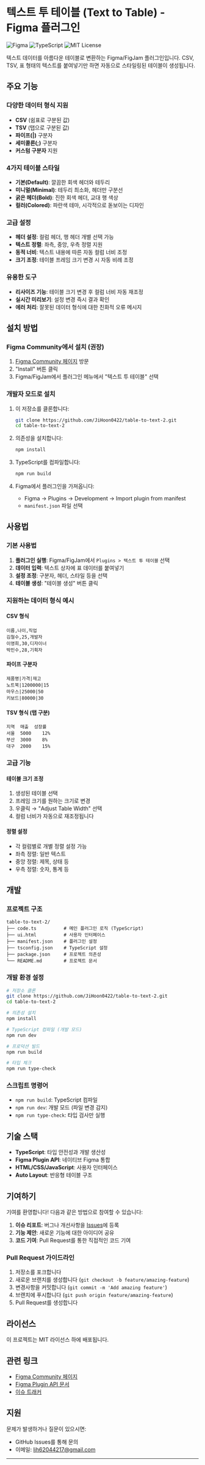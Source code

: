 # 텍스트 투 테이블 (Text to Table) - Figma 플러그인

![Figma](https://img.shields.io/badge/Figma-F24E1E?style=flat-square&logo=figma&logoColor=white)
![TypeScript](https://img.shields.io/badge/TypeScript-007ACC?style=flat-square&logo=typescript&logoColor=white)
![MIT License](https://img.shields.io/badge/License-MIT-green.svg?style=flat-square)

텍스트 데이터를 아름다운 테이블로 변환하는 Figma/FigJam 플러그인입니다. CSV, TSV, 표 형태의 텍스트를 붙여넣기만 하면 자동으로 스타일링된 테이블이 생성됩니다.

## 주요 기능

### 다양한 데이터 형식 지원

- **CSV** (쉼표로 구분된 값)
- **TSV** (탭으로 구분된 값)
- **파이프(|)** 구분자
- **세미콜론(;)** 구분자
- **커스텀 구분자** 지원

### 4가지 테이블 스타일

- **기본(Default)**: 깔끔한 회색 헤더와 테두리
- **미니멀(Minimal)**: 테두리 최소화, 헤더만 구분선
- **굵은 헤더(Bold)**: 진한 회색 헤더, 교대 행 색상
- **컬러(Colored)**: 파란색 테마, 시각적으로 돋보이는 디자인

### 고급 설정

- **헤더 설정**: 컬럼 헤더, 행 헤더 개별 선택 가능
- **텍스트 정렬**: 좌측, 중앙, 우측 정렬 지원
- **동적 너비**: 텍스트 내용에 따른 자동 컬럼 너비 조정
- **크기 조정**: 테이블 프레임 크기 변경 시 자동 비례 조정

### 유용한 도구

- **리사이즈 기능**: 테이블 크기 변경 후 컬럼 너비 자동 재조정
- **실시간 미리보기**: 설정 변경 즉시 결과 확인
- **에러 처리**: 잘못된 데이터 형식에 대한 친화적 오류 메시지

## 설치 방법

### Figma Community에서 설치 (권장)

1. [Figma Community 페이지](링크-추후-업데이트) 방문
2. "Install" 버튼 클릭
3. Figma/FigJam에서 플러그인 메뉴에서 "텍스트 투 테이블" 선택

### 개발자 모드로 설치

1. 이 저장소를 클론합니다:

   ```bash
   git clone https://github.com/JiHoon0422/table-to-text-2.git
   cd table-to-text-2
   ```

2. 의존성을 설치합니다:

   ```bash
   npm install
   ```

3. TypeScript를 컴파일합니다:

   ```bash
   npm run build
   ```

4. Figma에서 플러그인을 가져옵니다:
   - Figma → Plugins → Development → Import plugin from manifest
   - `manifest.json` 파일 선택

## 사용법

### 기본 사용법

1. **플러그인 실행**: Figma/FigJam에서 `Plugins > 텍스트 투 테이블` 선택
2. **데이터 입력**: 텍스트 상자에 표 데이터를 붙여넣기
3. **설정 조정**: 구분자, 헤더, 스타일 등을 선택
4. **테이블 생성**: "테이블 생성" 버튼 클릭

### 지원하는 데이터 형식 예시

#### CSV 형식

```
이름,나이,직업
김철수,25,개발자
이영희,30,디자이너
박민수,28,기획자
```

#### 파이프 구분자

```
제품명|가격|재고
노트북|1200000|15
마우스|25000|50
키보드|80000|30
```

#### TSV 형식 (탭 구분)

```
지역	매출	성장률
서울	5000	12%
부산	3000	8%
대구	2000	15%
```

### 고급 기능

#### 테이블 크기 조정

1. 생성된 테이블 선택
2. 프레임 크기를 원하는 크기로 변경
3. 우클릭 → "Adjust Table Width" 선택
4. 컬럼 너비가 자동으로 재조정됩니다

#### 정렬 설정

- 각 컬럼별로 개별 정렬 설정 가능
- 좌측 정렬: 일반 텍스트
- 중앙 정렬: 제목, 상태 등
- 우측 정렬: 숫자, 통계 등

## 개발

### 프로젝트 구조

```
table-to-text-2/
├── code.ts          # 메인 플러그인 로직 (TypeScript)
├── ui.html          # 사용자 인터페이스
├── manifest.json    # 플러그인 설정
├── tsconfig.json    # TypeScript 설정
├── package.json     # 프로젝트 의존성
└── README.md        # 프로젝트 문서
```

### 개발 환경 설정

```bash
# 저장소 클론
git clone https://github.com/JiHoon0422/table-to-text-2.git
cd table-to-text-2

# 의존성 설치
npm install

# TypeScript 컴파일 (개발 모드)
npm run dev

# 프로덕션 빌드
npm run build

# 타입 체크
npm run type-check
```

### 스크립트 명령어

- `npm run build`: TypeScript 컴파일
- `npm run dev`: 개발 모드 (파일 변경 감지)
- `npm run type-check`: 타입 검사만 실행

## 기술 스택

- **TypeScript**: 타입 안전성과 개발 생산성
- **Figma Plugin API**: 네이티브 Figma 통합
- **HTML/CSS/JavaScript**: 사용자 인터페이스
- **Auto Layout**: 반응형 테이블 구조

## 기여하기

기여를 환영합니다! 다음과 같은 방법으로 참여할 수 있습니다:

1. **이슈 리포트**: 버그나 개선사항을 [Issues](https://github.com/JiHoon0422/table-to-text-2/issues)에 등록
2. **기능 제안**: 새로운 기능에 대한 아이디어 공유
3. **코드 기여**: Pull Request를 통한 직접적인 코드 기여

### Pull Request 가이드라인

1. 저장소를 포크합니다
2. 새로운 브랜치를 생성합니다 (`git checkout -b feature/amazing-feature`)
3. 변경사항을 커밋합니다 (`git commit -m 'Add amazing feature'`)
4. 브랜치에 푸시합니다 (`git push origin feature/amazing-feature`)
5. Pull Request를 생성합니다

## 라이선스

이 프로젝트는 MIT 라이선스 하에 배포됩니다.

## 관련 링크

- [Figma Community 페이지](링크-추후-업데이트)
- [Figma Plugin API 문서](https://www.figma.com/plugin-docs/)
- [이슈 트래커](https://github.com/JiHoon0422/table-to-text-2/issues)

## 지원

문제가 발생하거나 질문이 있으시면:

- GitHub Issues를 통해 문의
- 이메일: ljh62044217@gmail.com

---
